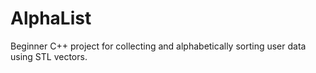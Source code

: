 # AlphaList
Beginner C++ project for collecting and alphabetically sorting user data using STL vectors.
